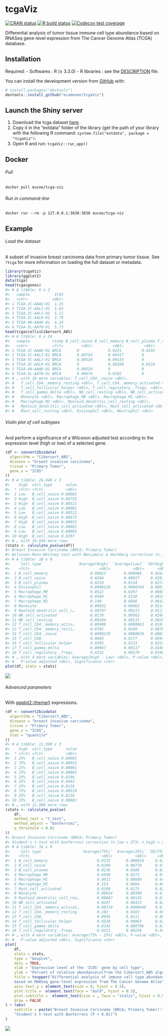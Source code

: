 
<!-- README.md is generated from README.Rmd. Please edit that file -->

# tcgaViz

<!-- badges: start -->

[![CRAN
status](https://www.r-pkg.org/badges/version/tcgaViz)](https://CRAN.R-project.org/package=tcgaViz)
[![R build
status](https://github.com/ecamenen/tcgaViz/workflows/R-CMD-check/badge.svg)](https://github.com/ecamenen/tcgaViz/actions)
[![Codecov test
coverage](https://codecov.io/gh/ecamenen/tcgaViz/branch/develop/graph/badge.svg)](https://app.codecov.io/gh/ecamenen/tcgaViz?branch=master)
<!-- badges: end -->

Differential analysis of tumor tissue immune cell type abundance based
on RNASeq gene-level expression from The Cancer Genome Atlas (TCGA)
database.

## Installation

Required: - Softwares : R (≥ 3.3.0) - R libraries : see the
[DESCRIPTION](https://github.com/ecamenen/tcgaViz/blob/develop/DESCRIPTION)
file.

You can install the development version from
[GitHub](https://github.com/) with:

``` r
# install.packages("devtools")
devtools::install_github("ecamenen/tcgaViz")
```

## Launch the Shiny server

1.  Download the tcga dataset
    [here](https://zenodo.org/record/6577211/files/tcga.rda?download=1).
2.  Copy it in the “extdata” folder of the library (get the path of your
    library with the following R command:
    `system.file("extdata", package = "tcgaViz")`.
3.  Open R and run: `tcgaViz::run_app()`

## Docker

###### Pull

    docker pull eucee/tcga-viz

###### Run in command-line

    docker run --rm -p 127.0.0.1:3838:3838 eucee/tcga-viz

## Example

###### Load the dataset

A subset of invasive breast carcinoma data from primary tumor tissue.
See `?tcga` for more information on loading the full dataset or
metadata.

``` r
library(tcgaViz)
library(ggplot2)
data(tcga)
head(tcga$genes)
#> # A tibble: 6 x 2
#>   sample           ICOS
#>   <chr>           <dbl>
#> 1 TCGA-3C-AAAU-01  1.25
#> 2 TCGA-3C-AALI-01  5.63
#> 3 TCGA-3C-AALJ-01  5.11
#> 4 TCGA-3C-AALK-01  3.79
#> 5 TCGA-4H-AAAK-01  4.24
#> 6 TCGA-5L-AAT0-01  5.73
head(tcga$cells$Cibersort_ABS)
#> # A tibble: 6 x 24
#>   sample          study B_cell_naive B_cell_memory B_cell_plasma T_cell_CD8.
#>   <chr>           <fct>        <dbl>         <dbl>         <dbl>       <dbl>
#> 1 TCGA-3C-AAAU-01 BRCA       0             0.0221         0.0192      0.0129
#> 2 TCGA-3C-AALI-01 BRCA       0.00754       0.00417        0           0.0645
#> 3 TCGA-3C-AALJ-01 BRCA       0.00520       0.00535        0           0.0358
#> 4 TCGA-3C-AALK-01 BRCA       0             0.00288        0.0516      0.0360
#> 5 TCGA-4H-AAAK-01 BRCA       0.00520       0              0           0.0373
#> 6 TCGA-5L-AAT0-01 BRCA       0.00674       0.0102         0           0.0845
#> # … with 18 more variables: T_cell_CD4._naive <dbl>,
#> #   T_cell_CD4._memory_resting <dbl>, T_cell_CD4._memory_activated <dbl>,
#> #   T_cell_follicular_helper <dbl>, T_cell_regulatory_.Tregs. <dbl>,
#> #   T_cell_gamma_delta <dbl>, NK_cell_resting <dbl>, NK_cell_activated <dbl>,
#> #   Monocyte <dbl>, Macrophage_M0 <dbl>, Macrophage_M1 <dbl>,
#> #   Macrophage_M2 <dbl>, Myeloid_dendritic_cell_resting <dbl>,
#> #   Myeloid_dendritic_cell_activated <dbl>, Mast_cell_activated <dbl>,
#> #   Mast_cell_resting <dbl>, Eosinophil <dbl>, Neutrophil <dbl>
```

###### Violin plot of cell subtypes

And perform a significance of a Wilcoxon adjusted test according to the
expression level (high or low) of a selected gene.

``` r
(df <- convert2biodata(
  algorithm = "Cibersort_ABS",
  disease = "breast invasive carcinoma",
  tissue = "Primary Tumor",
  gene_x = "ICOS"
))
#> # A tibble: 24,046 x 3
#>    high  cell_type      value
#>  * <fct> <fct>          <dbl>
#>  1 Low   B_cell_naive 0.00001
#>  2 High  B_cell_naive 0.00755
#>  3 High  B_cell_naive 0.00521
#>  4 Low   B_cell_naive 0.00001
#>  5 Low   B_cell_naive 0.00521
#>  6 High  B_cell_naive 0.00675
#>  7 High  B_cell_naive 0.00853
#>  8 Low   B_cell_naive 0.00001
#>  9 Low   B_cell_naive 0.00001
#> 10 High  B_cell_naive 0.0297 
#> # … with 24,036 more rows
(stats <- calculate_pvalue(df))
#> Breast Invasive Carcinoma (BRCA; Primary Tumor)
#> Wilcoxon-Mann-Whitney test with Benjamini & Hochberg correction (n_low = 549; n_high = 544).
#> # A tibble: 18 x 9
#>    `Cell type`               `Average(High)` `Average(Low)` `SD(High)` `SD(Low)`
#>    <fct>                               <dbl>          <dbl>      <dbl>     <dbl>
#>  1 B_cell_memory                   0.00823        0.000966    0.0264    0.00354 
#>  2 B_cell_naive                    0.0204         0.00917     0.0293    0.0100  
#>  3 B_cell_plasma                   0.0210         0.0134      0.0274    0.0171  
#>  4 Eosinophil                      0.0000220      0.0000344   0.000180  0.000203
#>  5 Macrophage_M0                   0.0522         0.0297      0.0660    0.0378  
#>  6 Macrophage_M1                   0.0584         0.0130      0.0410    0.0113  
#>  7 Macrophage_M2                   0.140          0.0846      0.0642    0.0476  
#>  8 Monocyte                        0.00832        0.00462     0.0114    0.00792 
#>  9 Myeloid_dendritic_cell_r…       0.00707        0.00213     0.0121    0.00639 
#> 10 NK_cell_activated               0.0179         0.00562     0.0200    0.00681 
#> 11 NK_cell_resting                 0.00104        0.00115     0.00391   0.00276 
#> 12 T_cell_CD4._memory_activ…       0.00400        0.0000863   0.0107    0.000907
#> 13 T_cell_CD4._memory_resti…       0.0782         0.0249      0.0678    0.0231  
#> 14 T_cell_CD4._naive               0.0000219      0.0000838   0.000237  0.000657
#> 15 T_cell_CD8.                     0.0683         0.0177      0.0594    0.0169  
#> 16 T_cell_follicular_helper        0.0395         0.0133      0.0252    0.0110  
#> 17 T_cell_gamma_delta              0.00947        0.00117     0.0189    0.00288 
#> 18 T_cell_regulatory_.Tregs.       0.0152         0.00379     0.0190    0.00556 
#> # … with 4 more variables: Average(High - Low) <dbl>, P-value <dbl>,
#> #   P-value adjusted <dbl>, Significance <chr>
plot(df, stats = stats)
```

![](man/figures/README-plot-1.png)<!-- -->

###### Advanced parameters

With
[ggplot2::theme()](https://ggplot2.tidyverse.org/reference/theme.html)
expressions.

``` r
(df <- convert2biodata(
  algorithm = "Cibersort_ABS",
  disease = "breast invasive carcinoma",
  tissue = "Primary Tumor",
  gene_x = "ICOS",
  stat = "quantile"
))
#> # A tibble: 11,990 x 3
#>    high  cell_type      value
#>  * <fct> <fct>          <dbl>
#>  1 25%   B_cell_naive 0.00001
#>  2 75%   B_cell_naive 0.00853
#>  3 25%   B_cell_naive 0.00001
#>  4 25%   B_cell_naive 0.00001
#>  5 25%   B_cell_naive 0.0196 
#>  6 25%   B_cell_naive 0.0443 
#>  7 25%   B_cell_naive 0.0118 
#>  8 75%   B_cell_naive 0.00529
#>  9 25%   B_cell_naive 0.0236 
#> 10 25%   B_cell_naive 0.00001
#> # … with 11,980 more rows
(stats <- calculate_pvalue(
    df,
    method_test = "t_test",
    method_adjust = "bonferroni",
    p_threshold = 0.01
))
#> Breast Invasive Carcinoma (BRCA; Primary Tumor)
#> Student's t-test with bonferroni correction (n_low = 273; n_high = 272).
#> # A tibble: 16 x 9
#>    `Cell type`                 `Average(75%)` `Average(25%)` `SD(75%)` `SD(25%)`
#>    <fct>                                <dbl>          <dbl>     <dbl>     <dbl>
#>  1 B_cell_memory                      0.0135       0.000924     0.0355  0.00339 
#>  2 B_cell_naive                       0.0260       0.00710      0.0376  0.00792 
#>  3 B_cell_plasma                      0.0236       0.0109       0.0294  0.0138  
#>  4 Macrophage_M0                      0.0590       0.0273       0.0742  0.0348  
#>  5 Macrophage_M1                      0.0811       0.00689      0.0443  0.00629 
#>  6 Macrophage_M2                      0.153        0.0664       0.0667  0.0384  
#>  7 Mast_cell_activated                0.0268       0.0175       0.0285  0.0192  
#>  8 Monocyte                           0.00924      0.00360      0.0124  0.00566 
#>  9 Myeloid_dendritic_cell_res…        0.00867      0.00145      0.0134  0.00514 
#> 10 NK_cell_activated                  0.0247       0.00415      0.0240  0.00469 
#> 11 T_cell_CD4._memory_activat…        0.00724      0.0000449    0.0141  0.000300
#> 12 T_cell_CD4._memory_resting         0.103        0.0163       0.0802  0.0143  
#> 13 T_cell_CD8.                        0.0945       0.0111       0.0699  0.0107  
#> 14 T_cell_follicular_helper           0.0520       0.00963      0.0266  0.00781 
#> 15 T_cell_gamma_delta                 0.0142       0.000706     0.0244  0.00178 
#> 16 T_cell_regulatory_.Tregs.          0.0211       0.00258      0.0233  0.00330 
#> # … with 4 more variables: Average(75% - 25%) <dbl>, P-value <dbl>,
#> #   P-value adjusted <dbl>, Significance <chr>
plot(
    df,
    stats = stats,
    type = "boxplot",
    dots = TRUE,
    xlab = "Expression level of the 'ICOS' gene by cell type",
    ylab = "Percent of relative abundance\n(from the Cibersort_ABS algorithm)",
    title = toupper("Differential analysis of immune cell type abundance
    based on RNASeq gene-level expression from The Cancer Genome Atlas"),
    axis.text.y = element_text(size = 8, hjust = 0.5),
    plot.title =  element_text(face = "bold", hjust = 0.5),
    plot.subtitle =  element_text(size = , face = "italic", hjust = 0.5),
    draw = FALSE
) + labs(
    subtitle = paste("Breast Invasive Carcinoma (BRCA; Primary Tumor):",
    "Student's t-test with Bonferroni (P < 0.01)")
)
```

![](man/figures/README-advanced-1.png)<!-- -->
